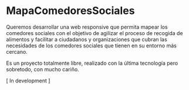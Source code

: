 MapaComedoresSociales
=====================

Queremos desarrollar una web responsive que permita mapear los comedores sociales con el objetivo de agilizar el proceso de recogida de alimentos y facilitar a ciudadanos y organizaciones que cubran las necesidades de los comedores sociales que tienen en su entorno más cercano.

Es un proyecto totalmente libre, realizado con la última tecnología pero sobretodo, con mucho cariño.

[ In development ]
